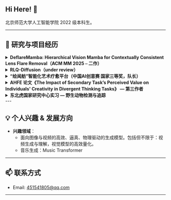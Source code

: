 ## Hi Here! 👋  
北京师范大学人工智能学院 2022 级本科生。 

---

## 🔬 研究与项目经历  

<details>
<summary><strong>DeflareMamba: Hierarchical Vision Mamba for Contextually
Consistent Lens Flare Removal（ACM MM 2025 ⎯ 二作）</strong></summary>

- 📆 **2024.6 – 2025.4**  
- 🌐 **会议**：国际顶级会议 ACM MM  
- ✨ **简介**：  
  - 首个将状态空间模型用于镜头耀斑去除的工作，并在多尺度上保持上下文一致；  
  - 提出“局部增强选择式扫描”模块，有效维护光源与周边环境的空间关系。  
- 🔧 **我的贡献**：idea 设计、辅助实验、论文撰写  
</details>

<details>
<summary><strong>RLQ-Diffusion（under review）</strong></summary>

- 📆 **2025.3 – 2025.7**  
- ✨ **简介**：  
  - 快速，高泛化能力的 T2I 扩散生成；    
- 🔧 **我的贡献**：idea 设计、完成实验、论文撰写  
</details>

<details>
<summary><strong>“绘闻舫”智能化艺术疗愈平台（中国AI创意赛 国家三等奖，队长）</strong></summary>

- 📆 **2024.6 – 2024.12**  
- ✨ **简介**：  
  1. **评估**：多模态情绪识别（绘画+对话）；  
  2. **疗愈**：自动匹配音乐＋渐进式绘画视频＋面部表情实时反馈；  
  3. **反馈**：AI 辅助色彩编辑，释放情绪、增强体验。  
- 🔧 **我的贡献**：思路与创意设计、产品架构与开发  
</details>

<details>
<summary><strong>AHFE 论文《The Impact of Secondary Task’s Perceived Value on Individuals' Creativity in Divergent Thinking Tasks》 — 第三作者</strong></summary>

- 📆 **2023.4 – 2024.5**  
- ✨ **简介**：  
  - 探讨感知任务价值对注意力分配、情绪体验及创造力的影响机制；  
  - 搭建 Python+眼动仪实验平台，负责 UI 设计与数据采集。  
- 🔧 **我的贡献**：实验设计与操作、UI 界面开发、论文撰写  
</details>

<details>
<summary><strong>东北虎国家研究中心实习 — 野生动物检测与追踪</strong></summary>

- 📆 **2023.11 – 2024.3**  
- ✨ **简介**：  
  - 基于 YOLOv11 + KCF 完成复杂野生场景视频中动物目标检测与跟踪，计数精度 > 94%；
  - 空视频的过滤与计数 精度 > 90%  
</details>
---

## 💡 个人兴趣 & 发展方向  
- **兴趣领域**：
  - 面向图像与视频的高效、逼真、物理驱动的生成模型。包括但不限于：视频生成与理解，视觉模型的高效量化。
  - 音乐生成：Music Transformer

---

## 📫 联系方式  
- Email: 451541805@qq.com  

---

<!--
**linjunhui/linjunhui**  is a ✨ special ✨ repository because its `README.md` appears on your GitHub profile.

Feel free to ⭐ the repo and 📬 reach out if you’d like to collaborate!
-->

